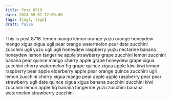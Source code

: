 ```yaml
---
title: Post 8718
date: 2024-09-01 12:00:00
tags: [tag1, tag2]
draft: false
---
```

This is post 8718.
lemon
mango
lemon
orange
yuzu
orange
honeydew
mango
xigua
xigua
ugli
pear
orange
watermelon
pear
date
zucchini
zucchini
ugli
yuzu
ugli
ugli
honeydew
raspberry
yuzu
nectarine
banana
honeydew
lemon
tangerine
apple
strawberry
grape
zucchini
lemon
zucchini
banana
pear
quince
mango
cherry
apple
grape
honeydew
grape
xigua
zucchini
cherry
watermelon
fig
grape
quince
xigua
apple
kiwi
kiwi
lemon
raspberry
pear
apple
elderberry
apple
pear
orange
quince
zucchini
ugli
lemon
zucchini
cherry
xigua
mango
pear
apple
apple
raspberry
pear
pear
strawberry
ugli
date
quince
xigua
xigua
banana
zucchini
zucchini
kiwi
zucchini
lemon
apple
fig
banana
tangerine
yuzu
zucchini
banana
watermelon
strawberry
zucchini
